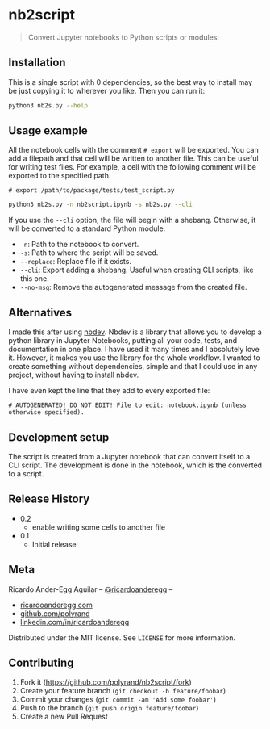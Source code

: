# nb2script

> Convert Jupyter notebooks to Python scripts or modules.

## Installation

This is a single script with 0 dependencies, so the best way to install may be just copying it to wherever you like. Then you can run it:

```sh
python3 nb2s.py --help
```

## Usage example

All the notebook cells with the comment `# export` will be exported.
You can add a filepath and that cell will be written to another file. This can be useful
for writing test files. For example, a cell with the following comment will be exported
to the specified path.

```
# export /path/to/package/tests/test_script.py
```

```sh
python3 nb2s.py -n nb2script.ipynb -s nb2s.py --cli
```

If you use the `--cli` option, the file will begin with a shebang. Otherwise, it will be converted to a standard Python module.

* `-n`: Path to the notebook to convert.
* `-s`: Path to where the script will be saved.
* `--replace`: Replace file if it exists.
* `--cli`: Export adding a shebang. Useful when creating CLI scripts, like this one.
* `--no-msg`: Remove the autogenerated message from the created file.

## Alternatives

I made this after using [nbdev](https://github.com/fastai/nbdev/). Nbdev is a library that allows you to develop a python library in Jupyter Notebooks, putting all your code, tests, and documentation in one place. I have used it many times and I absolutely love it. However, it makes you use the library for the whole workflow. I wanted to create something without dependencies, simple and that I could use in any project, without having to install nbdev.

I have even kept the line that they add to every exported file:

```
# AUTOGENERATED! DO NOT EDIT! File to edit: notebook.ipynb (unless otherwise specified).
```

## Development setup

The script is created from a Jupyter notebook that can convert itself to a CLI script. The development is done in the notebook, which is the converted to a script.

## Release History

* 0.2
	* enable writing some cells to another file 
* 0.1
	* Initial release

## Meta


Ricardo Ander-Egg Aguilar – [@ricardoanderegg](https://twitter.com/ricardoanderegg) –

- [ricardoanderegg.com](http://ricardoanderegg.com/)
- [github.com/polyrand](https://github.com/polyrand/)
- [linkedin.com/in/ricardoanderegg](http://linkedin.com/in/ricardoanderegg)

Distributed under the MIT license. See ``LICENSE`` for more information.

## Contributing

1. Fork it (<https://github.com/polyrand/nb2script/fork>)
2. Create your feature branch (`git checkout -b feature/foobar`)
3. Commit your changes (`git commit -am 'Add some foobar'`)
4. Push to the branch (`git push origin feature/foobar`)
5. Create a new Pull Request
